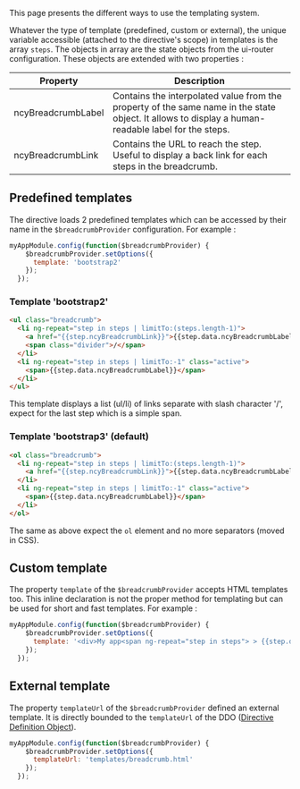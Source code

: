 This page presents the different ways to use the templating system.

Whatever the type of template (predefined, custom or external), the unique variable accessible (attached to the directive's scope) in templates is the array `steps`.
The objects in array are the state objects from the ui-router configuration. These objects are extended with two properties :

| Property           | Description                                                                                                                                         |
|--------------------|-----------------------------------------------------------------------------------------------------------------------------------------------------|
| ncyBreadcrumbLabel | Contains the interpolated value from the property of the same name in the state object. It allows to display a human-readable label for the steps.  |
| ncyBreadcrumbLink  | Contains the URL to reach the step. Useful to display a back link for each steps in the breadcrumb.                                                 |

## Predefined templates
The directive loads 2 predefined templates which can be accessed by their name in the `$breadcrumbProvider` configuration. For example :
```js
myAppModule.config(function($breadcrumbProvider) {
    $breadcrumbProvider.setOptions({
      template: 'bootstrap2'
    });
  });
```
### Template 'bootstrap2'
```html
<ul class="breadcrumb">
  <li ng-repeat="step in steps | limitTo:(steps.length-1)">
    <a href="{{step.ncyBreadcrumbLink}}">{{step.data.ncyBreadcrumbLabel}}</a> 
    <span class="divider">/</span>
  </li>
  <li ng-repeat="step in steps | limitTo:-1" class="active">
    <span>{{step.data.ncyBreadcrumbLabel}}</span>
  </li>
</ul>
```
This template displays a list (ul/li) of links separate with slash character '/', expect for the last step which is a simple span.
### Template 'bootstrap3' (default)
```html
<ol class="breadcrumb">
  <li ng-repeat="step in steps | limitTo:(steps.length-1)">
    <a href="{{step.ncyBreadcrumbLink}}">{{step.data.ncyBreadcrumbLabel}}</a>
  </li>
  <li ng-repeat="step in steps | limitTo:-1" class="active">
    <span>{{step.data.ncyBreadcrumbLabel}}</span>
  </li>
</ol>
```
The same as above expect the `ol` element and no more separators (moved in CSS).

## Custom template
The property `template` of the `$breadcrumbProvider` accepts HTML templates too. This inline declaration is not the proper method for templating but can be used for short and fast templates. For example :
```js
myAppModule.config(function($breadcrumbProvider) {
    $breadcrumbProvider.setOptions({
      template: '<div>My app<span ng-repeat="step in steps"> > {{step.data.ncyBreadcrumbLabel}}</span></div>'
    });
  });
```

## External template
The property `templateUrl` of the `$breadcrumbProvider` defined an external template. It is directly bounded to the `templateUrl` of the DDO ([Directive Definition Object](http://docs.angularjs.org/api/ng/service/$compile)).
```js
myAppModule.config(function($breadcrumbProvider) {
    $breadcrumbProvider.setOptions({
      templateUrl: 'templates/breadcrumb.html'
    });
  });
```

